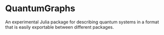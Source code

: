 # QuantumGraphs

An experimental Julia package for describing quantum systems in a format that is easily exportable between different packages. 